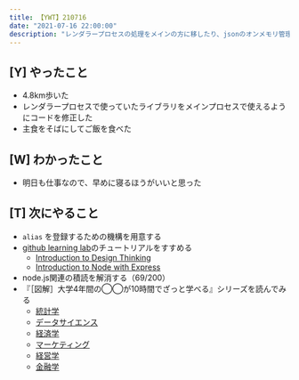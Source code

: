 ```yaml
---
title: 【YWT】210716
date: "2021-07-16 22:00:00"
description: "レンダラープロセスの処理をメインの方に移したり、jsonのオンメモリ管理を考えたりした"
---
```


## [Y] やったこと

- 4.8km歩いた
- レンダラープロセスで使っていたライブラリをメインプロセスで使えるようにコードを修正した
- 主食をそばにしてご飯を食べた

## [W] わかったこと

- 明日も仕事なので、早めに寝るほうがいいと思った

## [T] 次にやること

- `alias` を登録するための機構を用意する
- [github learning lab](https://lab.github.com/githubtraining)のチュートリアルをすすめる
  - [Introduction to Design Thinking](https://lab.github.com/githubtraining/introduction-to-design-thinking)
  - [Introduction to Node with Express](https://lab.github.com/everydeveloper/introduction-to-node-with-express)
- node.js関連の積読を解消する（69/200）
- 『［図解］大学4年間の◯◯が10時間でざっと学べる』シリーズを読んでみる
  - [統計学](https://www.amazon.co.jp/dp/B07PXB4NN9)
  - [データサイエンス](https://www.amazon.co.jp/dp/B07XNW3TQM)
  - [経済学](https://www.amazon.co.jp/dp/B01KNLFHH6)
  - [マーケティング](https://www.amazon.co.jp/dp/B07BNC2SV3)
  - [経営学](https://www.amazon.co.jp/dp/B071SKDF3L)
  - [金融学](https://www.amazon.co.jp/dp/B07BB6Z7FW)
